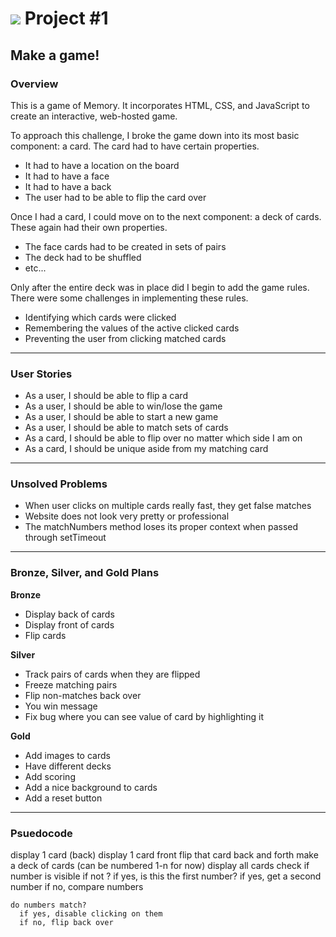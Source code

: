 # ![](https://ga-dash.s3.amazonaws.com/production/assets/logo-9f88ae6c9c3871690e33280fcf557f33.png) Project #1

## Make a game!

### Overview

This is a game of Memory. It incorporates HTML, CSS, and JavaScript to create an interactive, web-hosted game.

To approach this challenge, I broke the game down into its most basic component: a card. The card had to have certain properties.
* It had to have a location on the board
* It had to have a face
* It had to have a back
* The user had to be able to flip the card over

Once I had a card, I could move on to the next component: a deck of cards. These again had their own properties.
* The face cards had to be created in sets of pairs
* The deck had to be shuffled
* etc...

Only after the entire deck was in place did I begin to add the game rules. There were some challenges in implementing these rules.
* Identifying which cards were clicked
* Remembering the values of the active clicked cards
* Preventing the user from clicking matched cards
---

### User Stories

* As a user, I should be able to flip a card
* As a user, I should be able to win/lose the game
* As a user, I should be able to start a new game
* As a user, I should be able to match sets of cards
* As a card, I should be able to flip over no matter which side I am on
* As a card, I should be unique aside from my matching card
---

### Unsolved Problems

* When user clicks on multiple cards really fast, they get false matches
* Website does not look very pretty or professional
* The matchNumbers method loses its proper context when passed through setTimeout
---

### Bronze, Silver, and Gold Plans

**Bronze**
* Display back of cards
* Display front of cards
* Flip cards

**Silver**
* Track pairs of cards when they are flipped
* Freeze matching pairs
* Flip non-matches back over
* You win message
* Fix bug where you can see value of card by highlighting it

**Gold**
* Add images to cards
* Have different decks
* Add scoring
* Add a nice background to cards
* Add a reset button
---

### Psuedocode

display 1 card (back)
display 1 card front
flip that card back and forth
make a deck of cards (can be numbered 1-n for now)
display all cards
check if number is visible
  if not ?
  if yes, is this the first number?
    if yes, get a second number
    if no, compare numbers

    do numbers match?
      if yes, disable clicking on them
      if no, flip back over
